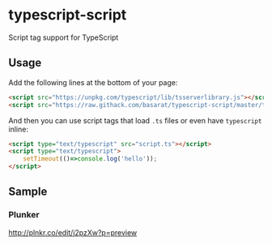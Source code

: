 # typescript-script
Script tag support for TypeScript

## Usage
Add the following lines at the bottom of your page: 
```html
<script src="https://unpkg.com/typescript/lib/tsserverlibrary.js"></script>
<script src="https://raw.githack.com/basarat/typescript-script/master/transpiler.js"></script>
```

And then you can use script tags that load `.ts` files or even have `typescript` inline: 
```html
<script type="text/typescript" src="script.ts"></script>
<script type="text/typescript">
    setTimeout(()=>console.log('hello'));
</script>
```

## Sample
### Plunker
http://plnkr.co/edit/j2pzXw?p=preview
